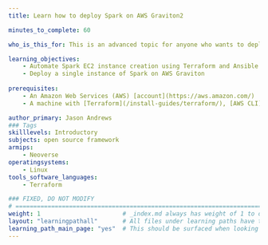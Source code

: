 ```yaml
---
title: Learn how to deploy Spark on AWS Graviton2

minutes_to_complete: 60   

who_is_this_for: This is an advanced topic for anyone who wants to deploy Spark on AWS Graviton2.

learning_objectives: 
    - Automate Spark EC2 instance creation using Terraform and Ansible
    - Deploy a single instance of Spark on AWS Graviton 
    
prerequisites:
    - An Amazon Web Services (AWS) [account](https://aws.amazon.com/)
    - A machine with [Terraform](/install-guides/terraform/), [AWS CLI](/install-guides/aws-cli/), [AWS IAM authenticator](https://docs.aws.amazon.com/eks/latest/userguide/install-aws-iam-authenticator.html), and [Ansible](/install-guides/ansible/) installed 

author_primary: Jason Andrews
### Tags
skilllevels: Introductory
subjects: open source framework
armips:
    - Neoverse
operatingsystems:
    - Linux
tools_software_languages:
    - Terraform

### FIXED, DO NOT MODIFY
# ================================================================================
weight: 1                       # _index.md always has weight of 1 to order correctly
layout: "learningpathall"       # All files under learning paths have this same wrapper
learning_path_main_page: "yes"  # This should be surfaced when looking for related content. Only set for _index.md of learning path content.
---
```




